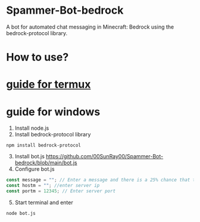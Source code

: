 # Spammer-Bot-bedrock
A bot for automated chat messaging in Minecraft: Bedrock using the bedrock-protocol library.

# How to use?
# [guide for termux](https://github.com/00SunRay00/Spammer-Bot-bedrock/blob/main/TERMUXGUIDE.md)
# guide for windows
1. Install node.js
2. Install bedrock-protocol library
```
npm install bedrock-protocol
```
3. Install bot.js
https://github.com/00SunRay00/Spammer-Bot-bedrock/blob/main/bot.js
4. Configure bot.js
```js
const message = ""; // Enter a message and there is a 25% chance that the server will support it
const hostm = ""; //enter server ip
const portm = 12345; // Enter server port
```
5. Start terminal and enter
```cmd
node bot.js
```
